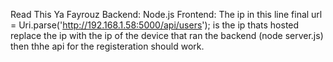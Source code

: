 Read This Ya Fayrouz
Backend: Node.js
Frontend: The ip in this line final url = Uri.parse('http://192.168.1.58:5000/api/users'); is the ip thats hosted replace the ip with the ip of the device that ran the backend (node server.js) then thhe api for the registeration should work.
